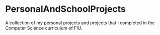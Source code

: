 # PersonalAndSchoolProjects
A collection of my personal projects and projects that I completed in the Computer Science curriculum of FIU.
